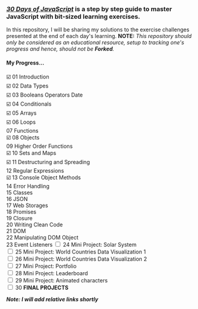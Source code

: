 ### _[30 Days of JavaScript](https://www.google.com/url?q=https://github.com/Asabeneh/30-Days-Of-JavaScript&sa=U&ved=2ahUKEwj7_ar0-9ztAhXbh1wKHfhIAuAQFjAAegQICxAB&usg=AOvVaw1GARSkJT8iPUVmodfm-Ffv)_ is a step by step guide to master JavaScript with bit-sized learning exercises. ###

In this repository, I will be sharing my solutions to the exercise challenges presented at the end of each day's learning. 
**NOTE:** _This repository should only be considered as an educational resource, setup to tracking one's progress and hence, should not be **_Forked_**._

#### My Progress... ####
:ballot_box_with_check: 01 Introduction <br/>
:ballot_box_with_check: 02 Data Types <br/>
:ballot_box_with_check: 03 Booleans Operators Date<br/>
:ballot_box_with_check: 04  Conditionals<br/>
:ballot_box_with_check: 05  Arrays<br/>
:ballot_box_with_check: 06  Loops<br/>
07  Functions<br/>
:ballot_box_with_check: 08  Objects<br/>
09  Higher Order Functions<br/>
:ballot_box_with_check: 10  Sets and Maps<br/>
:ballot_box_with_check: 11  Destructuring and Spreading<br/>
12  Regular Expressions<br/>
:ballot_box_with_check: 13  Console Object Methods<br/>
14  Error Handling<br/>
15  Classes<br/>
16  JSON<br/>
17  Web Storages<br/>
18  Promises<br/>
19  Closure<br/>
20  Writing Clean Code<br/>
21  DOM <br/>
22  Manipulating DOM Object<br/>
23  Event Listeners
<input type="checkbox"></input> 24  Mini Project: Solar System<br/>
<input type="checkbox"></input> 25  Mini Project: World Countries Data Visualization 1<br/>
<input type="checkbox"></input> 26  Mini Project: World Countries Data Visualization
2<br/>
<input type="checkbox"></input> 27  Mini Project: Portfolio<br/>
<input type="checkbox"></input> 28  Mini Project: Leaderboard<br/>
<input type="checkbox"></input> 29  Mini Project: Animated characters<br/>
<input type="checkbox"></input> 30  **FINAL PROJECTS** <br/>

**_Note: I will add relative links shortly_**














